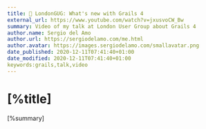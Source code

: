 ```yaml
---
title: 📼 LondonGUG: What's new with Grails 4
external_url: https://www.youtube.com/watch?v=jxusvoCW_Bw
summary: Video of my talk at London User Group about Grails 4
author.name: Sergio del Amo
author.url: https://sergiodelamo.com/me.html
author.avatar: https://images.sergiodelamo.com/smallavatar.png 
date_published: 2020-12-11T07:41:40+01:00
date_modified: 2020-12-11T07:41:40+01:00
keywords:grails,talk,video
---
```


# [%title]

[%summary]


